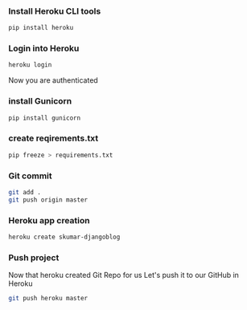 ### Install Heroku CLI tools
```bash
pip install heroku
```
### Login into Heroku
```bash
heroku login
```

Now you are authenticated

### install Gunicorn
```bash
pip install gunicorn
```

### create reqirements.txt
```bash
pip freeze > requirements.txt
```

### Git commit

``` bash
git add .
git push origin master
```
### Heroku app creation
```bash
heroku create skumar-djangoblog
```

### Push project
Now that heroku created Git Repo for us Let's push it to our GitHub in Heroku
```bash
git push heroku master
```